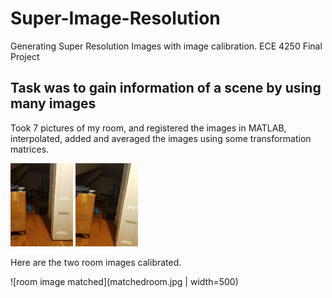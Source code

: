# Super-Image-Resolution
Generating Super Resolution Images with image calibration. ECE 4250 Final Project 

## Task was to gain information of a scene by using many images

Took 7 pictures of my room, and registered the images in MATLAB, interpolated, added and averaged the images using some transformation matrices. 


<img src="myroom2.jpg" alt="Drawing" style="width: 100px;"/>
<img src="myroom3.jpg" alt="Drawing" style="width: 100px;"/>

Here are the two room images calibrated.

![room image matched](matchedroom.jpg | width=500)
